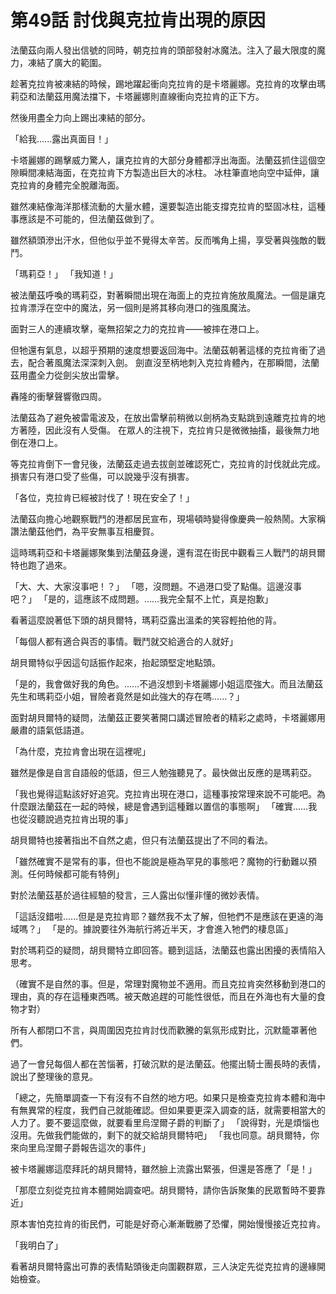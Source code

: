 # 第49話 討伐與克拉肯出現的原因

法蘭茲向兩人發出信號的同時，朝克拉肯的頭部發射冰魔法。注入了最大限度的魔力，凍結了廣大的範圍。

趁著克拉肯被凍結的時候，踢地躍起衝向克拉肯的是卡塔麗娜。克拉肯的攻擊由瑪莉亞和法蘭茲用魔法擋下，卡塔麗娜則直線衝向克拉肯的正下方。

然後用盡全力向上踢出凍結的部分。

「給我......露出真面目！」

卡塔麗娜的踢擊威力驚人，讓克拉肯的大部分身體都浮出海面。法蘭茲抓住這個空隙瞬間凍結海面，在克拉肯下方製造出巨大的冰柱。
冰柱筆直地向空中延伸，讓克拉肯的身體完全脫離海面。

雖然凍結像海洋那樣流動的大量水體，還要製造出能支撐克拉肯的堅固冰柱，這種事應該是不可能的，但法蘭茲做到了。

雖然額頭滲出汗水，但他似乎並不覺得太辛苦。反而嘴角上揚，享受著與強敵的戰鬥。

「瑪莉亞！」
「我知道！」

被法蘭茲呼喚的瑪莉亞，對著瞬間出現在海面上的克拉肯施放風魔法。一個是讓克拉肯漂浮在空中的魔法，另一個則是將其移向港口的強風魔法。

面對三人的連續攻擊，毫無招架之力的克拉肯——被摔在港口上。

但牠還有氣息，以超乎預期的速度想要返回海中。法蘭茲朝著這樣的克拉肯衝了過去，配合著風魔法深深刺入劍。
劍直沒至柄地刺入克拉肯體內，在那瞬間，法蘭茲用盡全力從劍尖放出雷擊。

轟隆的衝擊聲響徹四周。

法蘭茲為了避免被雷電波及，在放出雷擊前稍微以劍柄為支點跳到遠離克拉肯的地方著陸，因此沒有人受傷。
在眾人的注視下，克拉肯只是微微抽搐，最後無力地倒在港口上。

等克拉肯倒下一會兒後，法蘭茲走過去拔劍並確認死亡，克拉肯的討伐就此完成。損害只有港口受了些傷，可以說幾乎沒有損害。

「各位，克拉肯已經被討伐了！現在安全了！」

法蘭茲向擔心地觀察戰鬥的港都居民宣布，現場頓時變得像慶典一般熱鬧。大家稱讚法蘭茲他們，為平安無事互相慶賀。

這時瑪莉亞和卡塔麗娜聚集到法蘭茲身邊，還有混在街民中觀看三人戰鬥的胡貝爾特也跑了過來。

「大、大、大家沒事吧！？」
「嗯，沒問題。不過港口受了點傷。這邊沒事吧？」
「是的，這應該不成問題。......我完全幫不上忙，真是抱歉」

看著這麼說著低下頭的胡貝爾特，瑪莉亞露出溫柔的笑容輕拍他的背。

「每個人都有適合與否的事情。戰鬥就交給適合的人就好」

胡貝爾特似乎因這句話振作起來，抬起頭堅定地點頭。

「是的，我會做好我的角色。......不過沒想到卡塔麗娜小姐這麼強大。而且法蘭茲先生和瑪莉亞小姐，冒險者竟然是如此強大的存在嗎......？」

面對胡貝爾特的疑問，法蘭茲正要笑著開口講述冒險者的精彩之處時，卡塔麗娜用嚴肅的語氣低語道。

「為什麼，克拉肯會出現在這裡呢」

雖然是像是自言自語般的低語，但三人勉強聽見了。最快做出反應的是瑪莉亞。

「我也覺得這點該好好追究。克拉肯出現在港口，這種事按常理來說不可能吧。為什麼跟法蘭茲在一起的時候，總是會遇到這種難以置信的事態啊」
「確實......我也從沒聽說過克拉肯出現的事」

胡貝爾特也接著指出不自然之處，但只有法蘭茲提出了不同的看法。

「雖然確實不是常有的事，但也不能說是極為罕見的事態吧？魔物的行動難以預測。任何時候都可能有特例」

對於法蘭茲基於過往經驗的發言，三人露出似懂非懂的微妙表情。

「這話沒錯啦......但是是克拉肯耶？雖然我不太了解，但牠們不是應該在更遠的海域嗎？」
「是的。據說要往外海航行將近半天，才會進入牠們的棲息區」

對於瑪莉亞的疑問，胡貝爾特立即回答。聽到這話，法蘭茲也露出困擾的表情陷入思考。

（確實不是自然的事。但是，常理對魔物並不適用。而且克拉肯突然移動到港口的理由，真的存在這種東西嗎。被天敵追趕的可能性很低，而且在外海也有大量的食物才對）

所有人都閉口不言，與周圍因克拉肯討伐而歡騰的氣氛形成對比，沉默籠罩著他們。

過了一會兒每個人都在苦惱著，打破沉默的是法蘭茲。他擺出騎士團長時的表情，說出了整理後的意見。

「總之，先簡單調查一下有沒有不自然的地方吧。如果只是檢查克拉肯本體和海中有無異常的程度，我們自己就能確認。但如果要更深入調查的話，就需要相當大的人力了。要不要這麼做，就要看里烏涅爾子爵的判斷了」
「說得對，光是煩惱也沒用。先做我們能做的，剩下的就交給胡貝爾特吧」
「我也同意。胡貝爾特，你來向里烏涅爾子爵報告這次的事件」

被卡塔麗娜這麼拜託的胡貝爾特，雖然臉上流露出緊張，但還是答應了「是！」

「那麼立刻從克拉肯本體開始調查吧。胡貝爾特，請你告訴聚集的民眾暫時不要靠近」

原本害怕克拉肯的街民們，可能是好奇心漸漸戰勝了恐懼，開始慢慢接近克拉肯。

「我明白了」

看著胡貝爾特露出可靠的表情點頭後走向圍觀群眾，三人決定先從克拉肯的邊緣開始檢查。